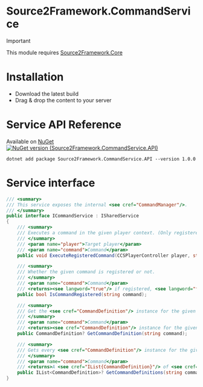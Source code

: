 # Source2Framework.CommandService

> [!IMPORTANT]  
> This module requires [Source2Framework.Core](https://github.com/Source2Framework/Source2Framework)

# Installation
- Download the latest build
- Drag & drop the content to your server

# Service API Reference

Available on [NuGet](https://www.nuget.org/packages/Source2Framework.CommandService.API/)
[![NuGet version (Source2Framework.CommandService.API)](https://img.shields.io/nuget/v/Source2Framework.CommandService.API.svg?style=flat-square)](https://www.nuget.org/packages/Source2Framework.CommandService.API/)

```
dotnet add package Source2Framework.CommandService.API --version 1.0.0
```

# Service interface

```csharp
/// <summary>
/// This service exposes the internal <see cref="CommandManager"/>.
/// </summary>
public interface ICommandService : ISharedService
{
    /// <summary>
    /// Executes a command in the given player context. (Only registered commands can be executed)
    /// </summary>
    /// <param name="player">Target player</param>
    /// <param name="command">Command</param>
    public void ExecuteRegisteredCommand(CCSPlayerController player, string command);

    /// <summary>
    /// Whether the given command is registered or not.
    /// </summary>
    /// <param name="command">Command</param>
    /// <returns><see langword="true"/> if registered, <see langword="false"/> otherwise.</returns>
    public bool IsCommandRegistered(string command);

    /// <summary>
    /// Get the <see cref="CommandDefinition"/> instance for the given command.
    /// </summary>
    /// <param name="command">Command</param>
    /// <returns><see cref="CommandDefinition"/> instance for the given command if exists, otherwise <see langword="null"/></returns>
    public CommandDefinition? GetCommandDefinition(string command);

    /// <summary>
    /// Gets every <see cref="CommandDefinition"/> instance for the given command.
    /// </summary>
    /// <param name="command">Command</param>
    /// <returns>A <see cref="IList{CommandDefinition}"/> of <see cref="CommandDefinition"/>s for the given command if exists, otherwise <see langword="null"/></returns>
    public IList<CommandDefinition>? GetCommandDefinitions(string command);
}
```
